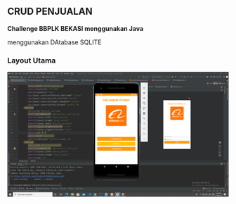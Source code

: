 ## CRUD PENJUALAN

**Challenge BBPLK BEKASI menggunakan Java**

menggunakan DAtabase SQLITE 

### Layout Utama
![Screenshot](https://github.com/disebud/CRUDPenjualan/blob/master/ss/ss_penjualan.png?raw=true)



